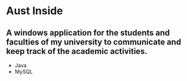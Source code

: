 # Aust Inside
## A windows application for the students and faculties of my university to communicate and keep track of the academic activities. 
- Java
- MySQL
